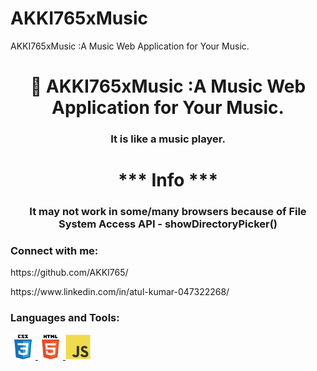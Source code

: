 # AKKI765xMusic
AKKI765xMusic :A Music Web Application for Your Music.


<h1 align="center">🎼 AKKI765xMusic :A Music Web Application for Your Music.</h1>
<h3 align="center">It is like a music player.</h3>

<h1 align="center">*** Info ***</h1>
<h3 align="center">It may not work in some/many browsers because of File System Access API - showDirectoryPicker()</h3>

<h3 align="left">Connect with me:</h3>
<p align="left">https://github.com/AKKI765/</p>
<p align="left">https://www.linkedin.com/in/atul-kumar-047322268/</p>

<h3 align="left">Languages and Tools:</h3>
<p align="left"> <a href="https://www.w3schools.com/css/" target="_blank" rel="noreferrer"> <img src="https://raw.githubusercontent.com/devicons/devicon/master/icons/css3/css3-original-wordmark.svg" alt="css3" width="40" height="40"/> </a> <a href="https://www.w3.org/html/" target="_blank" rel="noreferrer"> <img src="https://raw.githubusercontent.com/devicons/devicon/master/icons/html5/html5-original-wordmark.svg" alt="html5" width="40" height="40"/> </a> <a href="https://developer.mozilla.org/en-US/docs/Web/JavaScript" target="_blank" rel="noreferrer"> <img src="https://raw.githubusercontent.com/devicons/devicon/master/icons/javascript/javascript-original.svg" alt="javascript" width="40" height="40"/> </a> </p>
